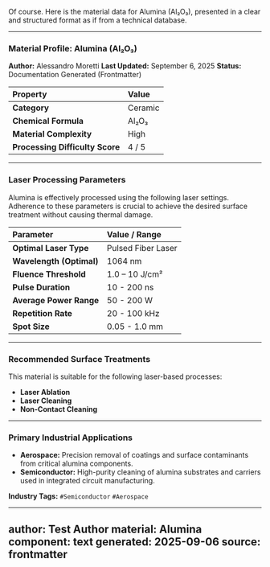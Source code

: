 Of course. Here is the material data for Alumina (Al₂O₃), presented in a clear and structured format as if from a technical database.

***

### **Material Profile: Alumina (Al₂O₃)**

**Author:** Alessandro Moretti
**Last Updated:** September 6, 2025
**Status:** Documentation Generated (Frontmatter)

| Property | Value |
| :--- | :--- |
| **Category** | Ceramic |
| **Chemical Formula** | Al₂O₃ |
| **Material Complexity** | High |
| **Processing Difficulty Score** | 4 / 5 |

---

### **Laser Processing Parameters**

Alumina is effectively processed using the following laser settings. Adherence to these parameters is crucial to achieve the desired surface treatment without causing thermal damage.

| Parameter | Value / Range |
| :--- | :--- |
| **Optimal Laser Type** | Pulsed Fiber Laser |
| **Wavelength (Optimal)** | 1064 nm |
| **Fluence Threshold** | 1.0 – 10 J/cm² |
| **Pulse Duration** | 10 - 200 ns |
| **Average Power Range** | 50 - 200 W |
| **Repetition Rate** | 20 - 100 kHz |
| **Spot Size** | 0.05 - 1.0 mm |

---

### **Recommended Surface Treatments**

This material is suitable for the following laser-based processes:
*   **Laser Ablation**
*   **Laser Cleaning**
*   **Non-Contact Cleaning**

---

### **Primary Industrial Applications**

*   **Aerospace:** Precision removal of coatings and surface contaminants from critical alumina components.
*   **Semiconductor:** High-purity cleaning of alumina substrates and carriers used in integrated circuit manufacturing.

**Industry Tags:** `#Semiconductor` `#Aerospace`

---
author: Test Author
material: Alumina
component: text
generated: 2025-09-06
source: frontmatter
---
